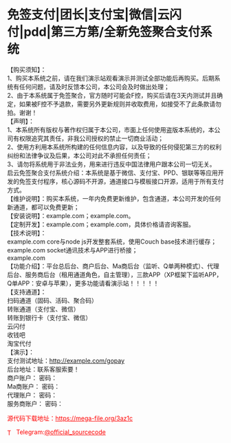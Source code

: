 # 免签支付|团长|支付宝|微信|云闪付|pdd|第三方第/全新免签聚合支付系统

【购买须知】：<br>1、购买本系统之前，请在我们演示站观看演示并测试全部功能后再购买。后期系统有任何问题，请及时反馈本公司，本公司会及时做出处理；<br>2、由于本系统属于免签聚合，官方随时可能会F控，购买后请在3天内测试并且确定，如果被F控不予退款，需要另外更新规则并收取费用，如接受不了此条款请勿拍。谢谢！<br>【声明】：<br>1、本系统所有版权与著作权归属于本公司，市面上任何使用盗版本系统的，本公司有权限追究其责任，非我公司授权的禁止一切商业活动；<br>2、使用方利用本系统所构建的任何信息内容，以及导致的任何侵犯第三方的权利纠纷和法律争议及后果，本公司对此不承担任何责任；<br>3、请勿将系统用于非法业务，用来进行违反中国法律用户跟本公司一切无关。<br>启云免签聚合支付系统介绍：本系统是基于微信、支付宝、PPD、银联等等应用开发的免签支付程序，核心源码不开源，通道接口与模板接口开源，适用于所有支付方式。<br>【维护说明】：购买本系统，一年内免费更新维护，包含通道，本公司开发的任何新通道，都可以免费更新；<br>【安装说明】：example.com；example.com。<br>【定制开发】：example.com；example.com，具体价格请咨询客服。<br>【技术说明】：<br>example.com core与node js开发整套系统，使用Couch base技术进行缓存；<br>example.com socket通讯技术与APP进行桥接；<br>example.com<br>【功能介绍】：平台总后台、商户后台、Ma商后台（监听、Q单两种模式）、代理后台、服务商后台（租用通道角色，自主管理），三款APP（XP框架下监听APP，Q单APP：安卓与苹果），更多功能请看演示站！！！！！<br>【支持通道】：<br>扫码通道（固码、活码、聚合码）<br>转账通道（支付宝、微信）<br>转账到银行卡（支付宝、微信）<br>云闪付<br>收钱吧<br>淘宝代付<br>【演示】：<br>支付测试地址：http://example.com/gopay<br>后台地址：联系客服索要！<br>商户账户： 密码：<br>Ma商账户： 密码：<br>代理账户： 密码：<br>服务商账户： 密码：<br>


<p style="color: red;">源代码下载地址：<a href="https://mega-file.org/3az1c" style="color: red;">https://mega-file.org/3az1c</a></p><p style="color: red;"><img src="https://cdn-icons-png.flaticon.com/512/2111/2111646.png" alt="Telegram Icon" style="width: 16px; vertical-align: middle; margin-right: 5px;">Telegram:<a href="https://t.me/official_sourcecode" style="color: red;">@official_sourcecode</a></p>